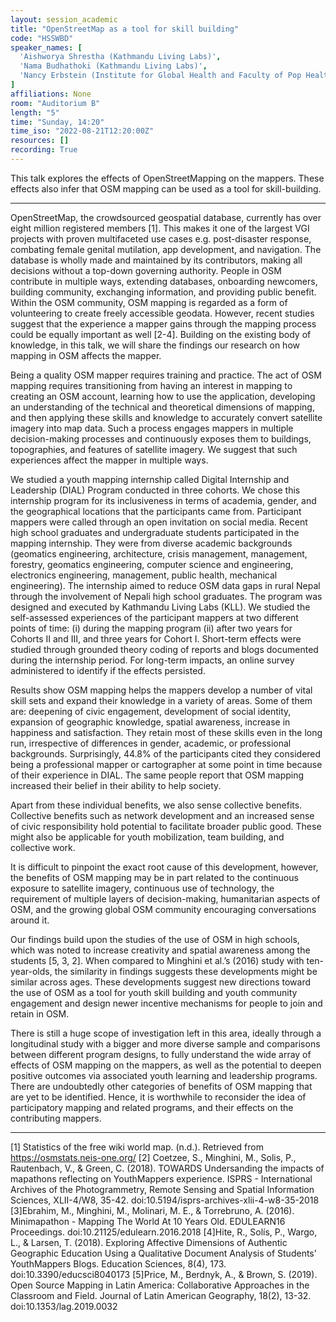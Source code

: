 ```yaml
---
layout: session_academic
title: "OpenStreetMap as a tool for skill building"
code: "HSSWBD"
speaker_names: [
  'Aishworya Shrestha (Kathmandu Living Labs)',
  'Nama Budhathoki (Kathmandu Living Labs​)',
  'Nancy Erbstein (Institute for Global Health and Faculty of Pop Health Sciences, University of California, Davis)'
]
affiliations: None
room: "Auditorium B"
length: "5"
time: "Sunday, 14:20"
time_iso: "2022-08-21T12:20:00Z"
resources: []
recording: True
---
```


This talk explores the effects of OpenStreetMapping on the mappers. These effects also infer that OSM mapping can be used as a tool for skill-building.

<hr>

OpenStreetMap, the crowdsourced geospatial database, currently has over eight million registered members [1]. This makes it one of the largest VGI projects with proven multifaceted use cases e.g. post-disaster response, combating female genital mutilation, app development, and navigation. The database is wholly made and maintained by its contributors, making all decisions without a top-down governing authority.  People in OSM contribute in multiple ways, extending databases, onboarding newcomers, building community, exchanging information, and providing public benefit. Within the OSM community, OSM mapping is regarded as a form of volunteering to create freely accessible geodata. However, recent studies suggest that the experience a mapper gains through the mapping process could be equally important as well [2-4]. Building on the existing body of knowledge, in this talk, we will share the findings our research on how mapping in OSM affects the mapper. 

Being a quality OSM mapper requires training and practice. The act of OSM mapping requires transitioning from having an interest in mapping to creating an OSM account, learning how to use the application, developing an understanding of the technical and theoretical dimensions of mapping, and then applying these skills and knowledge to accurately convert satellite imagery into map data. Such a process engages mappers in multiple decision-making processes and continuously exposes them to buildings, topographies, and features of satellite imagery. We suggest that such experiences affect the mapper in multiple ways. 

We studied a youth mapping internship called Digital Internship and Leadership (DIAL) Program conducted in three cohorts. We chose this internship program for its inclusiveness in terms of academia, gender, and the geographical locations that the participants came from. Participant mappers were called through an open invitation on social media. Recent high school graduates and undergraduate students participated in the mapping internship. They were from diverse academic backgrounds (geomatics engineering, architecture, crisis management, management, forestry, geomatics engineering, computer science and engineering, electronics engineering, management, public health, mechanical engineering). The internship aimed to reduce OSM data gaps in rural Nepal through the involvement of Nepali high school graduates. The program was designed and executed by Kathmandu Living Labs (KLL). We studied the self-assessed experiences of the participant mappers at two different points of time: (i) during the mapping program (ii) after two years for Cohorts II and III, and three years for Cohort I. Short-term effects were studied through grounded theory coding of reports and blogs documented during the internship period. For long-term impacts, an online survey administered to identify if the effects persisted. 
 
Results show OSM mapping helps the mappers develop a number of vital skill sets and expand their knowledge in a variety of areas. Some of them are: deepening of civic engagement, development of social identity, expansion of geographic knowledge, spatial awareness, increase in happiness and satisfaction. They retain most of these skills even in the long run, irrespective of differences in gender, academic, or professional backgrounds. Surprisingly, 44.8% of the participants cited ‌they considered being a professional mapper or cartographer at some point in time because of their experience in DIAL. The same people report that OSM mapping increased their belief in their ability to help society.

Apart from these individual benefits, we also sense collective benefits. Collective benefits such as network development and an increased sense of civic responsibility hold potential to facilitate broader public good. These might also be applicable for youth mobilization, team building, and collective work.

It is difficult to pinpoint the exact root cause of this development, however, the benefits of OSM mapping may be in part related to the continuous exposure to satellite imagery, continuous use of technology, the requirement of multiple layers of decision-making, humanitarian aspects of OSM, and the growing global OSM community encouraging conversations around it. 

Our findings build upon the studies of the use of OSM in high schools, which was noted to increase creativity and spatial awareness among the students [5, 3, 2]. When compared to Minghini et al.’s (2016) study with ten-year-olds, the similarity in findings suggests ‌these developments might be similar across ages. These developments suggest new directions toward the use of OSM as a tool for youth skill building and youth community engagement and design newer incentive mechanisms for people to join and retain in OSM.

There is still a huge scope of investigation left in this area, ideally through a longitudinal study with a bigger and more diverse sample and comparisons between different program designs, to fully understand the wide array of effects of OSM mapping on the mappers, as well as the potential to deepen positive outcomes via associated youth learning and leadership programs. There are undoubtedly other categories of benefits of OSM mapping that are yet to be identified. Hence, it is worthwhile to reconsider the idea of participatory mapping and related programs, and their effects on the contributing mappers.

<hr>

[1] Statistics of the free wiki world map. (n.d.). Retrieved from https://osmstats.neis-one.org/
[2] Coetzee, S., Minghini, M., Solis, P., Rautenbach, V., &amp; Green, C. (2018). TOWARDS Undersanding the impacts of mapathons reflecting on YouthMappers experience. ISPRS - International Archives of the Photogrammetry, Remote Sensing and Spatial Information Sciences, XLII-4/W8, 35-42. doi:10.5194/isprs-archives-xlii-4-w8-35-2018
[3]Ebrahim, M., Minghini, M., Molinari, M. E., &amp; Torrebruno, A. (2016). Minimapathon - Mapping The World At 10 Years Old. EDULEARN16 Proceedings. doi:10.21125/edulearn.2016.2018
[4]Hite, R., Solís, P., Wargo, L., &amp; Larsen, T. (2018). Exploring Affective Dimensions of Authentic Geographic Education Using a Qualitative Document Analysis of Students’ YouthMappers Blogs. Education Sciences, 8(4), 173. doi:10.3390/educsci8040173
[5]Price, M., Berdnyk, A., &amp; Brown, S. (2019). Open Source Mapping in Latin America: Collaborative Approaches in the Classroom and Field. Journal of Latin American Geography, 18(2), 13-32. doi:10.1353/lag.2019.0032

